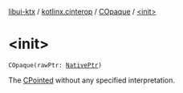 [libui-ktx](../../index.md) / [kotlinx.cinterop](../index.md) / [COpaque](index.md) / [&lt;init&gt;](./-init-.md)

# &lt;init&gt;

`COpaque(rawPtr: `[`NativePtr`](../-native-ptr.md)`)`

The [CPointed](../-c-pointed/index.md) without any specified interpretation.


